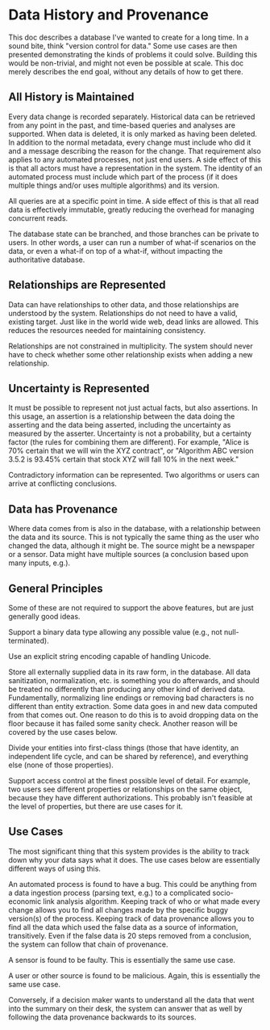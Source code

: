 # Data History and Provenance

This doc describes a database I've wanted to create for a long time.
In a sound bite, think "version control for data." Some use cases are
then presented demonstrating the kinds of problems it could solve.
Building this would be non-trivial, and might not even be possible at
scale. This doc merely describes the end goal, without any details of
how to get there.

## All History is Maintained

Every data change is recorded separately. Historical data can be
retrieved from any point in the past, and time-based queries and
analyses are supported. When data is deleted, it is only marked as
having been deleted. In addition to the normal metadata, every change
must include who did it and a message describing the reason for the
change. That requirement also applies to any automated processes, not
just end users. A side effect of this is that all actors must have a
representation in the system. The identity of an automated process
must include which part of the process (if it does multiple things
and/or uses multiple algorithms) and its version.

All queries are at a specific point in time. A side effect of this is
that all read data is effectively immutable, greatly reducing the
overhead for managing concurrent reads.

The database state can be branched, and those branches can be private
to users. In other words, a user can run a number of what-if scenarios
on the data, or even a what-if on top of a what-if, without impacting
the authoritative database.

## Relationships are Represented

Data can have relationships to other data, and those relationships are
understood by the system. Relationships do not need to have a valid,
existing target. Just like in the world wide web, dead links are
allowed. This reduces the resources needed for maintaining
consistency.

Relationships are not constrained in multiplicity. The system should
never have to check whether some other relationship exists when adding
a new relationship.

## Uncertainty is Represented

It must be possible to represent not just actual facts, but also
assertions. In this usage, an assertion is a relationship between the
data doing the asserting and the data being asserted, including the
uncertainty as measured by the asserter. Uncertainty is not a
probability, but a certainty factor (the rules for combining them are
different). For example, "Alice is 70% certain that we will win the
XYZ contract", or "Algorithm ABC version 3.5.2 is 93.45% certain that
stock XYZ will fall 10% in the next week."

Contradictory information can be represented. Two algorithms or users
can arrive at conflicting conclusions.

## Data has Provenance

Where data comes from is also in the database, with a relationship
between the data and its source. This is not typically the same thing
as the user who changed the data, although it might be. The source
might be a newspaper or a sensor. Data might have multiple sources (a
conclusion based upon many inputs, e.g.).

## General Principles

Some of these are not required to support the above features, but are
just generally good ideas.

Support a binary data type allowing any possible value (e.g., not
null-terminated).

Use an explicit string encoding capable of handling Unicode.

Store all externally supplied data in its raw form, in the database.
All data sanitization, normalization, etc. is something you do
afterwards, and should be treated no differently than producing any
other kind of derived data. Fundamentally, normalizing line endings or
removing bad characters is no different than entity extraction. Some
data goes in and new data computed from that comes out. One reason to
do this is to avoid dropping data on the floor because it has failed
some sanity check. Another reason will be covered by the use cases
below.

Divide your entities into first-class things (those that have
identity, an independent life cycle, and can be shared by reference),
and everything else (none of those properties).

Support access control at the finest possible level of detail. For
example, two users see different properties or relationships on the
same object, because they have different authorizations. This probably
isn't feasible at the level of properties, but there are use cases for
it.

## Use Cases

The most significant thing that this system provides is the ability to
track down why your data says what it does. The use cases below are
essentially different ways of using this.

An automated process is found to have a bug. This could be anything
from a data ingestion process (parsing text, e.g.) to a complicated
socio-economic link analysis algorithm. Keeping track of who or what
made every change allows you to find all changes made by the specific
buggy version(s) of the process. Keeping track of data provenance
allows you to find all the data which used the false data as a source
of information, transitively. Even if the false data is 20 steps
removed from a conclusion, the system can follow that chain of
provenance.

A sensor is found to be faulty. This is essentially the same use case.

A user or other source is found to be malicious. Again, this is
essentially the same use case.

Conversely, if a decision maker wants to understand all the data that
went into the summary on their desk, the system can answer that as
well by following the data provenance backwards to its sources.

